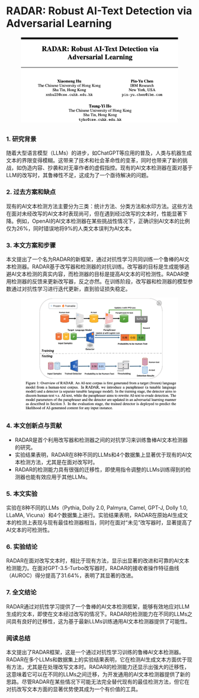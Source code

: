 # RADAR: Robust AI-Text Detection via Adversarial Learning

<figure><img src="../.gitbook/assets/image (8) (1) (1) (1) (1) (1).png" alt=""><figcaption></figcaption></figure>

##

### 1. 研究背景

随着大型语言模型（LLMs）的进步，如ChatGPT等应用的普及，人类与机器生成文本的界限变得模糊。这带来了技术和社会革命性的变革，同时也带来了新的挑战，如伪造内容、抄袭和对无辜作者的虚假指控。现有的AI文本检测器在面对基于LLM的改写时，其鲁棒性不足，这成为了一个亟待解决的问题。

### 2. 过去方案和缺点

现有的AI文本检测方法主要分为三类：统计方法、分类方法和水印方法。这些方法在面对未经改写的AI文本时表现尚可，但在遇到经过改写的文本时，性能显著下降。例如，OpenAI的AI文本检测器在某些挑战性情况下，正确识别AI文本的比例仅为26%，同时错误地将9%的人类文本误判为AI文本。

### 3. 本文方案和步骤

本文提出了一个名为RADAR的新框架，通过对抗性学习共同训练一个鲁棒的AI文本检测器。RADAR基于改写器和检测器的对抗训练。改写器的目标是生成能够逃避AI文本检测的真实内容，而检测器的目标是提高AI文本的可检测性。RADAR使用检测器的反馈来更新改写器，反之亦然。在训练阶段，改写器和检测器的模型参数通过对抗性学习进行迭代更新，直到验证损失稳定。

<figure><img src="../.gitbook/assets/image (1) (1) (1) (1) (1) (1) (1) (1) (1) (1) (1) (1) (1) (1) (1) (1) (1) (1) (1) (1) (1) (1) (1) (1) (1) (1) (1).png" alt=""><figcaption></figcaption></figure>

### 4. 本文创新点与贡献

* RADAR是首个利用改写器和检测器之间的对抗学习来训练鲁棒AI文本检测器的研究。
* 实验结果表明，RADAR在8种不同的LLMs和4个数据集上显著优于现有的AI文本检测方法，尤其是在面对改写时。
* RADAR的检测能力具有很强的迁移性，即使用指令调整的LLMs训练得到的检测器也能有效应用于其他LLMs。

### 5. 本文实验

实验在8种不同的LLMs（Pythia, Dolly 2.0, Palmyra, Camel, GPT-J, Dolly 1.0, LLaMA, Vicuna）和4个数据集上进行。实验结果表明，RADAR在原始AI生成文本的检测上表现与现有最佳检测器相当，同时在面对“未见”改写器时，显著提高了AI文本的可检测性。

### 6. 实验结论

RADAR在面对改写文本时，相比于现有方法，显示出显著的改进和可靠的AI文本检测能力。在面对GPT-3.5-Turbo改写器时，RADAR的接收者操作特征曲线（AUROC）得分提高了31.64%，表明了其显著的改进。

### 7. 全文结论

RADAR通过对抗性学习提供了一个鲁棒的AI文本检测框架，能够有效地应对LLM生成的文本，即使在文本经过改写的情况下。RADAR的检测能力在不同的LLMs之间具有良好的迁移性，这为基于最新LLMs训练通用AI文本检测器提供了可能性。

### 阅读总结

本文提出了RADAR框架，这是一个通过对抗性学习训练的鲁棒AI文本检测器。RADAR在多个LLMs和数据集上的实验结果表明，它在检测AI生成文本方面优于现有方法，尤其是在处理改写文本时。RADAR的检测能力还显示出强大的迁移性，这意味着它可以在不同的LLMs之间迁移，为开发通用的AI文本检测器提供了新的思路。尽管RADAR在某些情况下可能无法完全替代现有的最佳检测方法，但它在对抗改写文本方面的显著优势使其成为一个有价值的工具。
